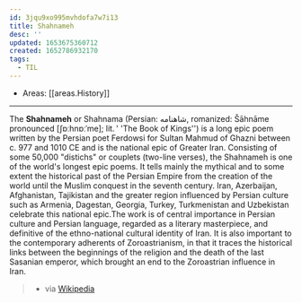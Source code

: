 ```yaml
---
id: 3jqu9xo995mvhdofa7w7i13
title: Shahnameh
desc: ''
updated: 1653675360712
created: 1652786932170
tags:
  - TIL
---
```


- Areas: [[areas.History]]

---

The **Shahnameh** or Shahnama (Persian: شاهنامه, romanized: Šāhnāme pronounced [ʃɒːhnɒːˈme]; lit. ' 'The Book of Kings'') is a long epic poem written by the Persian poet Ferdowsi for Sultan Mahmud of Ghazni between c. 977 and 1010 CE and is the national epic of Greater Iran. Consisting of some 50,000 "distichs" or couplets (two-line verses), the Shahnameh is one of the world's longest epic poems. It tells mainly the mythical and to some extent the historical past of the Persian Empire from the creation of the world until the Muslim conquest in the seventh century. Iran, Azerbaijan, Afghanistan, Tajikistan and the greater region influenced by Persian culture such as Armenia, Dagestan, Georgia, Turkey, Turkmenistan and Uzbekistan celebrate this national epic.The work is of central importance in Persian culture and Persian language, regarded as a literary masterpiece, and definitive of the ethno-national cultural identity of Iran. It is also important to the contemporary adherents of Zoroastrianism, in that it traces the historical links between the beginnings of the religion and the death of the last Sasanian emperor, which brought an end to the Zoroastrian influence in Iran.

> - via [Wikipedia](https://en.wikipedia.org/wiki/Shahnameh)
